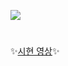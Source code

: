 <img src="https://img.shields.io/badge/Python-3766AB?style=flat-square&logo=Python&logoColor=white"/></a>
#
✨[시현 영상](https://www.youtube.com/watch?v=0Uko2XURb_Y&t=1s)✨
##

